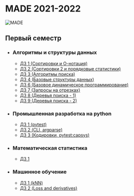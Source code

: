 # MADE 2021-2022

![MADE](https://data.vk.company/static/core/pub/bigdata/img/main_logo.svg?)

## Первый семестр
* ### Алгоритмы и структуры данных
    + [ДЗ 1 (Сортировки и О-нотация)](./algo/hw1)
    + [ДЗ 2 (Сортировки 2 и порядковые статистики)](./algo/hw2) 
    + [ДЗ 3 (Алгоритмы поиска)](./algo/hw3)
    + [ДЗ 4 (Базовые структуры данных)](./algo/hw4)
    + [ДЗ 6 (Базовое динамическое программирование)](./algo/hw6)
    + [ДЗ 7 (Запросы на отрезках)](./algo/hw7)
    + [ДЗ 8 (Деревья поиска - 1)](./algo/hw8)
    + [ДЗ 9 (Деревья поиска - 2)](./algo/hw9)
* ### Промышленная разработка на python
    + [ДЗ 1 (pytest)](./python/hw1)
    + [ДЗ 2 (CLI, argparse)](./python/hw2)
    + [ДЗ 3 (Кодировки, pytest:capsys)](./python/hw3)
* ### Математическая статистика
    + [ДЗ 1](./math_stat/hw1.ipynb)
* ### Машинное обучение
    + [ДЗ 1 (kNN)](./ml/hw1.ipynb) 
    + [ДЗ 2 (Loss and derivatives)](./ml/hw2.ipynb)
